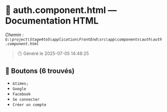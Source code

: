 # 📄 auth.component.html — Documentation HTML
*Chemin : `G:\project\Stage4to5\application\FrontEnd\src\app\components\auth\auth.component.html`*

> 🕒 Généré le 2025-07-05 14:48:25

## 🔘 Boutons (6 trouvés)
- `&times;`
- `Google`
- `Facebook`
- `Se connecter`
- `Créer un compte`
